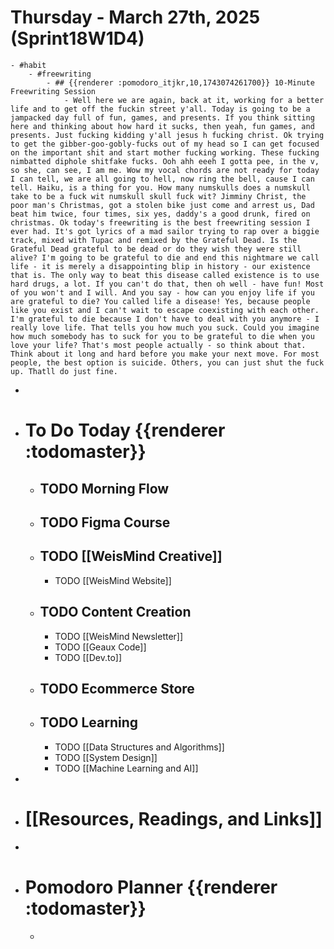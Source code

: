 # Thursday - March 27th, 2025 (Sprint18W1D4)
	- #habit
		- #freewriting
			- ## {{renderer :pomodoro_itjkr,10,1743074261700}} 10-Minute Freewriting Session
				- Well here we are again, back at it, working for a better life and to get off the fuckin street y'all. Today is going to be a jampacked day full of fun, games, and presents. If you think sitting here and thinking about how hard it sucks, then yeah, fun games, and presents. Just fucking kidding y'all jesus h fucking christ. Ok trying to get the gibber-goo-gobly-fucks out of my head so I can get focused on the important shit and start mother fucking working. These fucking nimbatted diphole shitfake fucks. Ooh ahh eeeh I gotta pee, in the v, so she, can see, I am me. Wow my vocal chords are not ready for today I can tell, we are all going to hell, now ring the bell, cause I can tell. Haiku, is a thing for you. How many numskulls does a numskull take to be a fuck wit numskull skull fuck wit? Jimminy Christ, the poor man's Christmas, got a stolen bike just come and arrest us, Dad beat him twice, four times, six yes, daddy's a good drunk, fired on christmas. Ok today's freewriting is the best freewriting session I ever had. It's got lyrics of a mad sailor trying to rap over a biggie track, mixed with Tupac and remixed by the Grateful Dead. Is the Grateful Dead grateful to be dead or do they wish they were still alive? I'm going to be grateful to die and end this nightmare we call life - it is merely a disappointing blip in history - our existence that is. The only way to beat this disease called existence is to use hard drugs, a lot. If you can't do that, then oh well - have fun! Most of you won't and I will. And you say - how can you enjoy life if you are grateful to die? You called life a disease! Yes, because people like you exist and I can't wait to escape coexisting with each other. I'm grateful to die because I don't have to deal with you anymore - I really love life. That tells you how much you suck. Could you imagine how much somebody has to suck for you to be grateful to die when you love your life? That's most people actually - so think about that. Think about it long and hard before you make your next move. For most people, the best option is suicide. Others, you can just shut the fuck up. Thatll do just fine.
-
- # To Do Today {{renderer :todomaster}}
	- ## TODO Morning Flow
	- ## TODO Figma Course
	- ## TODO [[WeisMind Creative]]
		- TODO [[WeisMind Website]]
	- ## TODO Content Creation
		- TODO [[WeisMind Newsletter]]
		- TODO [[Geaux Code]]
		- TODO [[Dev.to]]
	- ## TODO Ecommerce Store
	- ## TODO Learning
		- TODO [[Data Structures and Algorithms]]
		- TODO [[System Design]]
		- TODO [[Machine Learning and AI]]
-
- # [[Resources, Readings, and Links]]
-
- # Pomodoro Planner {{renderer :todomaster}}
	-